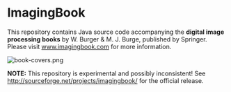 # ImagingBook

This repository contains Java source code accompanying the 
**digital image processing books** by W. Burger & M. J. Burge, 
published by Springer. 
Please visit www.imagingbook.com for more information.

![book-covers.png](https://bitbucket.org/repo/8Gjapq/images/1125963947-book-covers.png)


**NOTE:** This repository is experimental and possibly inconsistent! See http://sourceforge.net/projects/imagingbook/ for the official release.